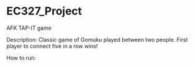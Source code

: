 # EC327_Project
AFK TAP-IT game

Description:
Classic game of Gomuku played between two people. First player to connect five in a row wins!

How to run:
